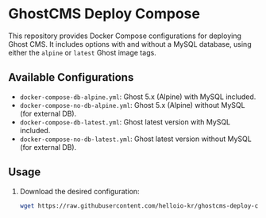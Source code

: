 # GhostCMS Deploy Compose

This repository provides Docker Compose configurations for deploying Ghost CMS. It includes options with and without a MySQL database, using either the `alpine` or `latest` Ghost image tags.

## Available Configurations
- `docker-compose-db-alpine.yml`: Ghost 5.x (Alpine) with MySQL included.
- `docker-compose-no-db-alpine.yml`: Ghost 5.x (Alpine) without MySQL (for external DB).
- `docker-compose-db-latest.yml`: Ghost latest version with MySQL included.
- `docker-compose-no-db-latest.yml`: Ghost latest version without MySQL (for external DB).

## Usage
1. Download the desired configuration:
   ```bash
   wget https://raw.githubusercontent.com/helloio-kr/ghostcms-deploy-compose/main/docker-compose-db-alpine.yml -O docker-compose.yml